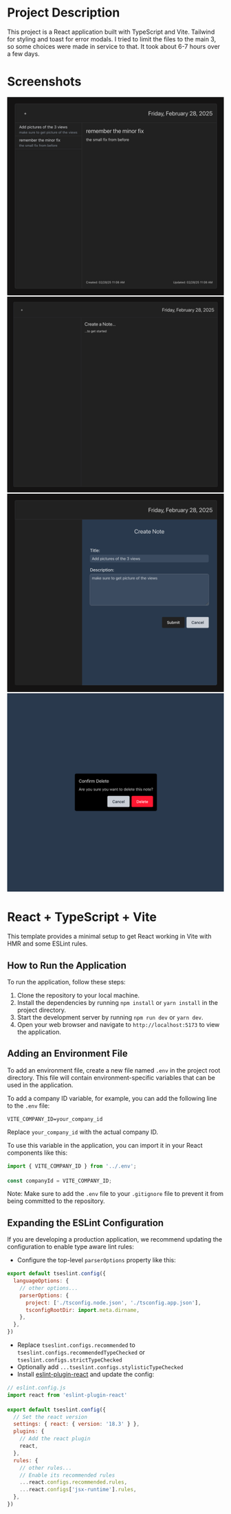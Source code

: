 
# Project Description

This project is a React application built with TypeScript and Vite. Tailwind for styling and toast for error modals. I tried to limit the files to the main 3, so some choices were made in service to that. It took about 6-7 hours over a few days. 



# Screenshots
![NoteDetailModal](./public/screenshots/NoteDetailModal.png)
![noteListPage](./public/screenshots/noteListPage.png)
![CreateEditNoteModal](./public/screenshots/CreateEditNoteModal.png)
![DeleteConfirmation](./public/screenshots/DeleteConfirmantion.png)


# React + TypeScript + Vite

This template provides a minimal setup to get React working in Vite with HMR and some ESLint rules.

## How to Run the Application

To run the application, follow these steps:

1. Clone the repository to your local machine.
2. Install the dependencies by running `npm install` or `yarn install` in the project directory.
3. Start the development server by running `npm run dev` or `yarn dev`.
4. Open your web browser and navigate to `http://localhost:5173` to view the application.

## Adding an Environment File

To add an environment file, create a new file named `.env` in the project root directory. This file will contain environment-specific variables that can be used in the application.

To add a company ID variable, for example, you can add the following line to the `.env` file:

```
VITE_COMPANY_ID=your_company_id
```

Replace `your_company_id` with the actual company ID.

To use this variable in the application, you can import it in your React components like this:

```typescript
import { VITE_COMPANY_ID } from '../.env';

const companyId = VITE_COMPANY_ID;
```

Note: Make sure to add the `.env` file to your `.gitignore` file to prevent it from being committed to the repository.

## Expanding the ESLint Configuration

If you are developing a production application, we recommend updating the configuration to enable type aware lint rules:

- Configure the top-level `parserOptions` property like this:

```js
export default tseslint.config({
  languageOptions: {
    // other options...
    parserOptions: {
      project: ['./tsconfig.node.json', './tsconfig.app.json'],
      tsconfigRootDir: import.meta.dirname,
    },
  },
})
```

- Replace `tseslint.configs.recommended` to `tseslint.configs.recommendedTypeChecked` or `tseslint.configs.strictTypeChecked`
- Optionally add `...tseslint.configs.stylisticTypeChecked`
- Install [eslint-plugin-react](https://github.com/jsx-eslint/eslint-plugin-react) and update the config:

```js
// eslint.config.js
import react from 'eslint-plugin-react'

export default tseslint.config({
  // Set the react version
  settings: { react: { version: '18.3' } },
  plugins: {
    // Add the react plugin
    react,
  },
  rules: {
    // other rules...
    // Enable its recommended rules
    ...react.configs.recommended.rules,
    ...react.configs['jsx-runtime'].rules,
  },
})
```
